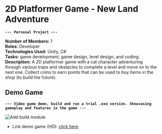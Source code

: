 # 2D Platformer Game - New Land Adventure

**`--- Personal Project ---`**

**Number of Members:** 1  
**Roles:** Developer  
**Technologies Used:** Unity, C#  
**Tasks:** game development, game design, level design, and coding.  
**Description:** A 2D platformer game with a cat character adventuring through various traps and obstacles to complete a level and move on to the next one. Collect coins to earn points that can be used to buy items in the shop (to build the future).

## Demo Game  
**`--- Video game demo, build and run a trial .exe version. Showcasing gameplay and features in the game ---`**

![Add build module](https://github.com/pun9x/2D-Platformer-Game/blob/master/Demo/2D-Platformer-Game-Gif.gif)

- Link demo game (HD): [click here](https://www.youtube.com/watch?v=Qh591ZfibAs&t=1s)

